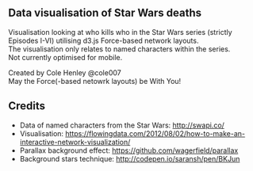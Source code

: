 ## Data visualisation of Star Wars deaths

Visualisation looking at who kills who in the Star Wars series (strictly Episodes I-VI) utilising d3.js Force-based network layouts.  
The visualisation only relates to named characters within the series.  
Not currently optimised for mobile.  

Created by Cole Henley @cole007  
May the Force(-based netowrk layouts) be With You!

## Credits

- Data of named characters from the Star Wars: http://swapi.co/ 
- Visualisation: https://flowingdata.com/2012/08/02/how-to-make-an-interactive-network-visualization/
- Parallax background effect: https://github.com/wagerfield/parallax
- Background stars technique: http://codepen.io/saransh/pen/BKJun